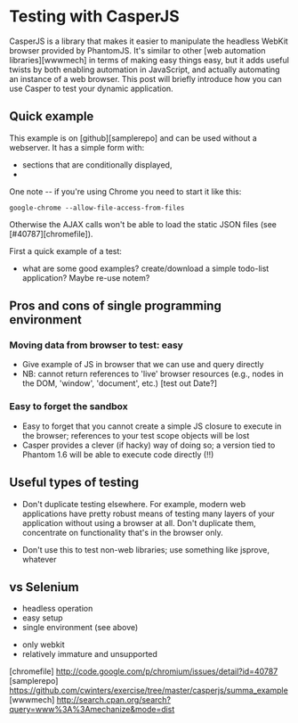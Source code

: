 # Testing with CasperJS

CasperJS is a library that makes it easier to manipulate the
headless WebKit browser provided by PhantomJS. It's similar to
other [web automation libraries][wwwmech] in terms of making easy
things easy, but it adds useful twists by both enabling
automation in JavaScript, and actually automating an instance of
a web browser. This post will briefly introduce how you can use
Casper to test your dynamic application.

## Quick example

This example is on [github][samplerepo] and can be used without a
webserver. It has a simple form with:

* sections that are conditionally displayed,
* 

One note -- if you're using Chrome you need to start it like
this:

    google-chrome --allow-file-access-from-files
    
Otherwise the AJAX calls won't be able to load the static JSON
files (see [#40787][chromefile]).

First a quick example of a test:

- what are some good examples? create/download a simple todo-list
  application? Maybe re-use notem?

## Pros and cons of single programming environment

### Moving data from browser to test: easy

- Give example of JS in browser that we can use and query
  directly
- NB: cannot return references to 'live' browser resources (e.g.,
  nodes in the DOM, 'window', 'document', etc.) [test out Date?]

### Easy to forget the sandbox

- Easy to forget that you cannot create a simple JS closure to
  execute in the browser; references to your test scope objects
  will be lost
- Casper provides a clever (if hacky) way of doing so; a version
  tied to Phantom 1.6 will be able to execute code directly (!!)

## Useful types of testing

- Don't duplicate testing elsewhere. For example, modern web
  applications have pretty robust means of testing many layers of
  your application without using a browser at all. Don't
  duplicate them, concentrate on functionality that's in the
  browser only.

- Don't use this to test non-web libraries; use something like
  jsprove, whatever

## vs Selenium

+ headless operation
+ easy setup
+ single environment (see above)

- only webkit
- relatively immature and unsupported


[chromefile] http://code.google.com/p/chromium/issues/detail?id=40787
[samplerepo] https://github.com/cwinters/exercise/tree/master/casperjs/summa_example
[wwwmech] http://search.cpan.org/search?query=www%3A%3Amechanize&mode=dist
